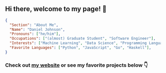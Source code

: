 ## Hi there, welcome to my page! 👋
```json
{
  "Section": "About Me",
  "Name": "Daniel Johnson",
  "Pronouns": ["he/him"],
  "Occupations": ["(almost) Graduate Student", "Software Engineer"],
  "Interests": ["Machine Learning", "Data Science", "Programming Language Design", "Cybersecurity"],
  "Favorite Languages": ["Python", "JavaScript", "Go", "Haskell"],
}
```
### Check out [my website](http://www.danielrjohnson.me) or see my favorite projects below 👇

<!--
**DanielRJohnson/DanielRJohnson** is a ✨ _special_ ✨ repository because its `README.md` (this file) appears on your GitHub profile.

Here are some ideas to get you started:

- 🔭 I’m currently working on ...
- 🌱 I’m currently learning ...
- 👯 I’m looking to collaborate on ...
- 🤔 I’m looking for help with ...
- 💬 Ask me about ...
- 📫 How to reach me: ...
- 😄 Pronouns: ...
- ⚡ Fun fact: ...
-->
